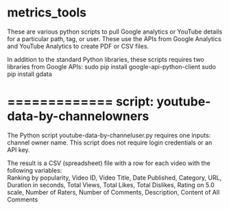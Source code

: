 metrics_tools
=============

These are various python scripts to pull Google analytics or YouTube details for a particular path, tag, or user. These use the APIs from Google Analytics and YouTube Analytics to create PDF or CSV files. 

In addition to the standard Python libraries, these scripts requires two libraries from Google APIs: 
sudo pip install google-api-python-client
sudo pip install gdata

=============
script: youtube-data-by-channelowners
=============

The Python script youtube-data-by-channeluser.py requires one inputs: channel owner name. This script does not require login credentials or an API key.

The result is a CSV (spreadsheet) file with a row for each video with the following variables:  
Ranking by popularity, Video ID, Video Title, Date Published, Category, URL, Duration in seconds, Total Views, Total Likes, Total Dislikes, Rating on 5.0 scale, Number of Raters, Number of Comments, Description, Content of All Comments
